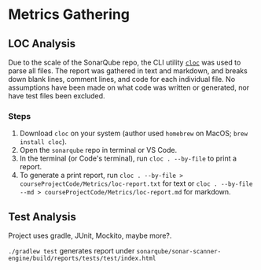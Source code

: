 # Metrics Gathering

## LOC Analysis
Due to the scale of the SonarQube repo, the CLI utility [`cloc`][cloc] was used to parse all files.
The report was gathered in text and markdown, and breaks down blank lines, comment lines, and code
for each individual file. No assumptions have been made on what code was written or generated, nor
have test files been excluded.

### Steps
1. Download `cloc` on your system (author used `homebrew` on MacOS; `brew install cloc`).
1. Open the `sonarqube` repo in terminal or VS Code.
1. In the terminal (or Code's terminal), run `cloc . --by-file` to print a report.
1. To generate a print report, run `cloc . --by-file > courseProjectCode/Metrics/loc-report.txt` for
   text or `cloc . --by-file --md > courseProjectCode/Metrics/loc-report.md` for markdown. 

[cloc]: https://github.com/AlDanial/cloc

## Test Analysis
Project uses gradle, JUnit, Mockito, maybe more?.

 `./gradlew test`
 generates report under `sonarqube/sonar-scanner-engine/build/reports/tests/test/index.html`

